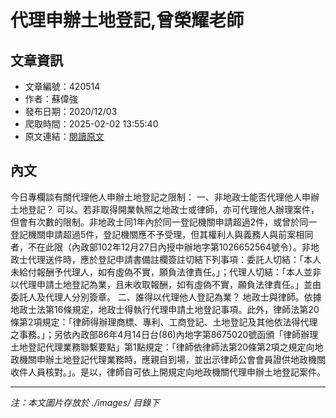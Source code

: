 # 代理申辦土地登記,曾榮耀老師

## 文章資訊
- 文章編號：420514
- 作者：蘇偉強
- 發布日期：2020/12/03
- 爬取時間：2025-02-02 13:55:40
- 原文連結：[閱讀原文](https://real-estate.get.com.tw/Columns/detail.aspx?no=420514)

## 內文
今日專欄談有關代理他人申辦土地登記之限制：
一、非地政士能否代理他人申辦土地登記？
可以。若非取得開業執照之地政士或律師，亦可代理他人辦理案件，但會有次數的限制。非地政士同1年內於同一登記機關申請超過2件，或曾於同一登記機關申請超過5件，登記機關應不予受理，但其權利人與義務人與前案相同者，不在此限（內政部102年12月27日內授中辦地字第1026652564號令）。非地政士代理送件時，應於登記申請書備註欄簽註切結下列事項：委託人切結：「本人未給付報酬予代理人，如有虛偽不實，願負法律責任。」；代理人切結：「本人並非以代理申請土地登記為業，且未收取報酬，如有虛偽不實，願負法律責任。」並由委託人及代理人分別簽章。
二、誰得以代理他人登記為業？
地政士與律師。依據地政士法第16條規定，地政士得執行代理申請土地登記事項。此外，律師法第20條第2項規定：「律師得辦理商標、專利、工商登記、土地登記及其他依法得代理之事務。」；另依內政部86年4月14日台(86)內地字第8675020號函頒「律師辦理土地登記代理業務聯繫要點」第1點規定：「律師依律師法第20條第2項之規定向地政機關申辦土地登記代理業務時，應親自到場，並出示律師公會會員證供地政機關收件人員核對。」。是以，律師自可依上開規定向地政機關代理申辦土地登記案件。

---
*注：本文圖片存放於 ./images/ 目錄下*
